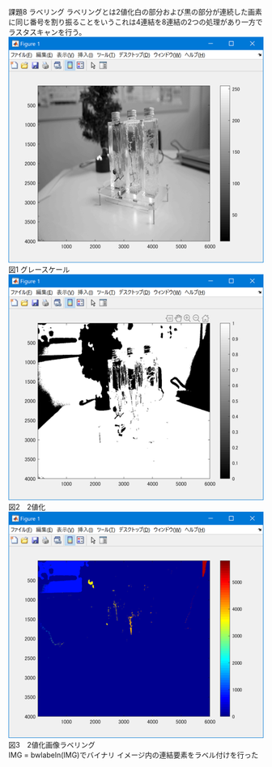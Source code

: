 課題8 ラベリング
ラベリングとは2値化白の部分および黒の部分が連続した画素に同じ番号を割り振ることをいうこれは4連結を8連結の2つの処理があり一方でラスタスキャンを行う。  
![](https://github.com/Tomiyoshi-Takafumi/lecture_image_processing/blob/master/%E8%AA%B2%E9%A1%8C%E7%94%BB%E5%83%8F/8-1.png)  
図1 グレースケール  
![](https://github.com/Tomiyoshi-Takafumi/lecture_image_processing/blob/master/%E8%AA%B2%E9%A1%8C%E7%94%BB%E5%83%8F/8-2.png)  
図2　2値化  
![](https://github.com/Tomiyoshi-Takafumi/lecture_image_processing/blob/master/%E8%AA%B2%E9%A1%8C%E7%94%BB%E5%83%8F/8-3.png)  
図3　2値化画像ラベリング    
IMG = bwlabeln(IMG)でバイナリ イメージ内の連結要素をラベル付けを行った


